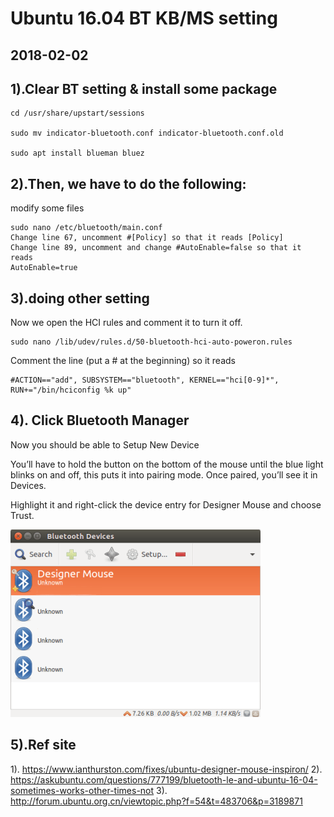 # Ubuntu 16.04 BT KB/MS setting
## 2018-02-02

## 1).Clear BT setting & install some package
    cd /usr/share/upstart/sessions

    sudo mv indicator-bluetooth.conf indicator-bluetooth.conf.old

    sudo apt install blueman bluez
## 2).Then, we have to do the following:
modify some files

	sudo nano /etc/bluetooth/main.conf
    Change line 67, uncomment #[Policy] so that it reads [Policy]
    Change line 89, uncomment and change #AutoEnable=false so that it reads
    AutoEnable=true
## 3).doing other setting
Now we open the HCI rules and comment it to turn it off.

	sudo nano /lib/udev/rules.d/50-bluetooth-hci-auto-poweron.rules

Comment the line (put a # at the beginning) so it reads

    #ACTION=="add", SUBSYSTEM=="bluetooth", KERNEL=="hci[0-9]*", RUN+="/bin/hciconfig %k up"

## 4). Click Bluetooth Manager
Now you should be able to Setup New Device

You’ll have to hold the button on the bottom of the mouse until the blue light blinks on and off, this puts it into pairing mode. Once paired, you’ll see it in Devices.

Highlight it and right-click the device entry for Designer Mouse and choose Trust.

![](./devices.png)

## 5).Ref site
1). https://www.ianthurston.com/fixes/ubuntu-designer-mouse-inspiron/
2). https://askubuntu.com/questions/777199/bluetooth-le-and-ubuntu-16-04-sometimes-works-other-times-not
3). http://forum.ubuntu.org.cn/viewtopic.php?f=54&t=483706&p=3189871